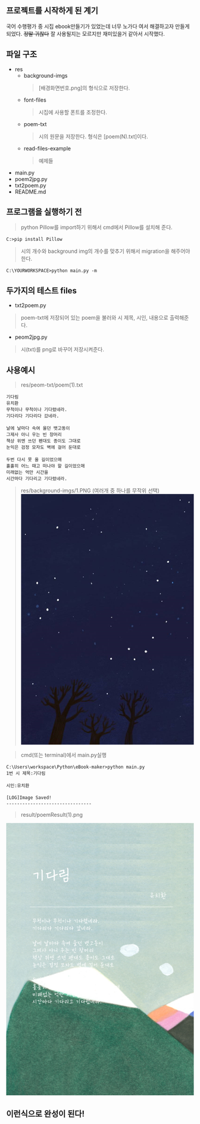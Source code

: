 ## 프로젝트를 시작하게 된 계기
국어 수행평가 중 시집 ebook만들기가 있었는데 너무 노가다 여서 해결하고자 만들게 되었다.
~~정말 귀찮다~~
잘 사용될지는 모르지만 재미있을거 같아서 시작했다.

## 파일 구조
* res 
    * background-imgs
        > [배경화면번호.png]의 형식으로 저장한다.
    * font-files
        > 시집에 사용할 폰트를 조정한다.
    * poem-txt 
        > 시의 원문을 저장한다. 형식은 [poem(N).txt]이다.
    * read-files-example
        > 예제들
* main.py
* poem2jpg.py
* txt2poem.py
* README.md

## 프로그램을 실행하기 전

> python Pillow를 import하기 위해서 cmd에서 Pillow를 설치해 준다. 

    C:>pip install Pillow

> 시의 개수와 background img의 개수를 맞추기 위해서 migration을 해주어야 한다.

    C:\YOURWORKSPACE>python main.py -m

## 두가지의 테스트 files

* txt2poem.py
> poem-txt에 저장되어 있는 poem을 불러와 시 제목, 시인, 내용으로 출력해준다.

* peom2jpg.py
> 시(txt)를 png로 바꾸어 저장시켜준다.

## 사용예시
> res/peom-txt/poem(1).txt

    기다림
    유치환
    무척이나 무척이나 기다렸네라.
    기다리다 기다리다 갔네라.

    날에 날마다 속여 울던 뱃고동이
    그제사 아니 우는 빈 창머리
    책상 위엔 쓰던 펜대도 종이도 그대로
    눈익은 검정 모자도 벽에 걸어 둔대로

    두번 다시 못 올 길이었으매
    홀홀히 어느 때고 떠나야 할 길이었으매
    미래없는 억만 시간을
    시간마다 기다리고 기다렸네라.

> res/background-imgs/1.PNG (여러개 중 하나를 무작위 선택)
![res/background-imgs/1.PNG](res/background-imgs/1.PNG)

> cmd(또는 terminal)에서 main.py실행

    C:\Users\workspace\Python\eBook-maker>python main.py
    1번 시 제목:기다림

    시인:유치환

    [LOG]Image Saved!
    --------------------------------

> result/poemResult(1).png

![result/poemResult(1).PNG](result/poemResult(1).png)

## 이런식으로 완성이 된다!